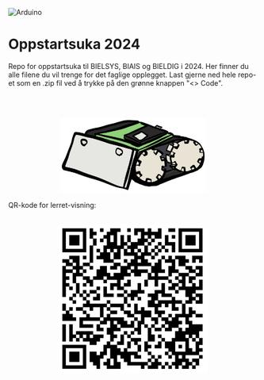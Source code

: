 ![Arduino](https://img.shields.io/static/v1?style=flat&message=Arduino&color=373e47&logo=Arduino&logoColor=00979C&label=)

# Oppstartsuka 2024
Repo for oppstartsuka til BIELSYS, BIAIS og BIELDIG i 2024. Her finner du alle filene du vil trenge for det faglige opplegget. Last gjerne ned hele repo-et som en .zip fil ved å trykke på den grønne knappen "<> Code".

<br>
<br>
<p align="center">
  <img height="150" src="car.png" />
</p>


QR-kode for lerret-visning:
<br>
<br>
<p align="center">
  <img height="300" src="QR_oppstart_intro.png" />
</p>
